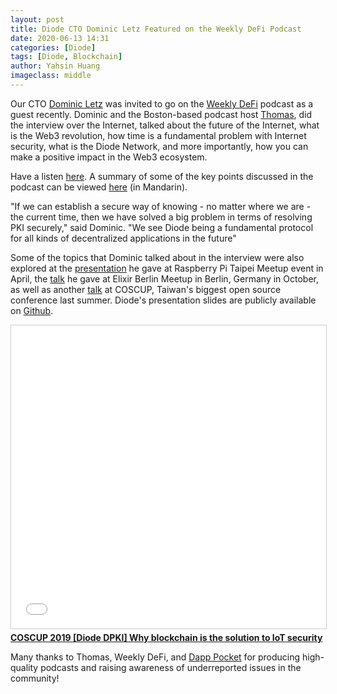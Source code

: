 ```yaml
---
layout: post
title: Diode CTO Dominic Letz Featured on the Weekly DeFi Podcast
date: 2020-06-13 14:31
categories: [Diode]
tags: [Diode, Blockchain]
author: Yahsin Huang
imageclass: middle
---
```


Our CTO [Dominic Letz](https://github.com/dominicletz) was invited to go on the [Weekly DeFi](https://soundcloud.com/weekly-defi/defi-3-diode-cto-dominic-letz) podcast as a guest recently. Dominic and the Boston-based podcast host [Thomas](https://hchsueh.com/), did the interview over the Internet, talked about the future of the Internet, what is the Web3 revolution, how time is a fundamental problem with Internet security, what is the Diode Network, and more importantly, how you can make a positive impact in the Web3 ecosystem. 

Have a listen [here](https://soundcloud.com/weekly-defi/defi-3-diode-cto-dominic-letz). A summary of some of the key points discussed in the podcast can be viewed [here](https://defi.substack.com/p/defi-week-1) (in Mandarin).

"If we can establish a secure way of knowing - no matter where we are - the current time, then we have solved a big problem in terms of resolving PKI securely," said Dominic. "We see Diode being a fundamental protocol for all kinds of decentralized applications in the future"

Some of the topics that Dominic talked about in the interview were also explored at the [presentation](https://youtu.be/KeIwchX_C40) he gave at Raspberry Pi Taipei Meetup event in April, the [talk](https://github.com/diodechain/presentations/blob/master/Elixir_Berlin_Meetup_2019/Elixir%20Berlin%20Meetup%202019_%20Dominic%20Letz%20on%20Doing%20Blockchain%20with%20Elixir.pdf) he gave at Elixir Berlin Meetup in Berlin, Germany in October, as well as another [talk](https://github.com/diodechain/presentations/blob/master/COSCUP_2019/Why%20blockchain%20is%20the%20solution%20to%20IoT%20security.pdf) at COSCUP, Taiwan's biggest open source conference last summer. Diode's presentation slides are publicly available on [Github](https://github.com/diodechain/presentations). 

<iframe src="//www.slideshare.net/slideshow/embed_code/key/q71smN3mXAl4aE" width="595" height="485" frameborder="0" marginwidth="0" marginheight="0" scrolling="no" style="border:1px solid #CCC; border-width:1px; margin-bottom:5px; max-width: 100%;" allowfullscreen> </iframe> <div style="margin-bottom:5px"> <strong> <a href="//www.slideshare.net/yahsinhuangtw/coscup-2019-diode-dpki-why-blockchain-is-the-solution-to-iot-security" title="COSCUP 2019 [Diode DPKI] Why blockchain is the solution to IoT security" target="_blank">COSCUP 2019 [Diode DPKI] Why blockchain is the solution to IoT security</a> </strong> <strong><a href="https://www.slideshare.net/yahsinhuangtw" target="_blank"></a></strong> </div>

Many thanks to Thomas, Weekly DeFi, and [Dapp Pocket](https://www.dapppocket.io/) for producing high-quality podcasts and raising awareness of underreported issues in the community!



